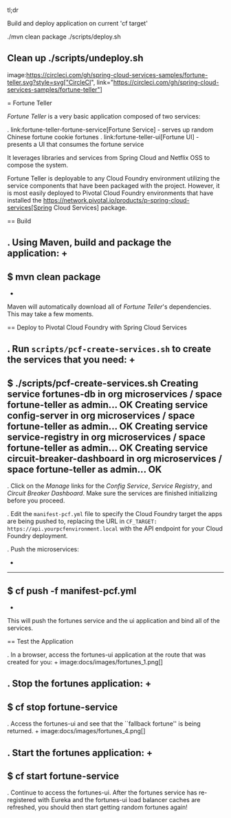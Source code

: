 tl;dr

Build and deploy application on current 'cf target'

./mvn clean package
./scripts/deploy.sh

Clean up
./scripts/undeploy.sh
----
image:https://circleci.com/gh/spring-cloud-services-samples/fortune-teller.svg?style=svg["CircleCI", link="https://circleci.com/gh/spring-cloud-services-samples/fortune-teller"]

= Fortune Teller

*Fortune Teller* is a very basic application composed of two services:

. link:fortune-teller-fortune-service[Fortune Service] - serves up random Chinese fortune cookie fortunes
. link:fortune-teller-ui[Fortune UI] - presents a UI that consumes the fortune service

It leverages libraries and services from Spring Cloud and Netflix OSS to compose the system.

Fortune Teller is deployable to any Cloud Foundry environment utilizing the service components that have been packaged with the project.
However, it is most easily deployed to Pivotal Cloud Foundry environments that have installed the https://network.pivotal.io/products/p-spring-cloud-services[Spring Cloud Services] package.

== Build

. Using Maven, build and package the application:
+
----
$ mvn clean package
----
+
Maven will automatically download all of _Fortune Teller_'s dependencies. This may take a few moments.


== Deploy to Pivotal Cloud Foundry with Spring Cloud Services

. Run `scripts/pcf-create-services.sh` to create the services that you need:
+
----
$ ./scripts/pcf-create-services.sh
Creating service fortunes-db in org microservices / space fortune-teller as admin...
OK
Creating service config-server in org microservices / space fortune-teller as admin...
OK
Creating service service-registry in org microservices / space fortune-teller as admin...
OK
Creating service circuit-breaker-dashboard in org microservices / space fortune-teller as admin...
OK
----

. Click on the *Manage* links for the *Config Service*, *Service Registry*, and *Circuit Breaker Dashboard*. Make sure the services are finished initializing before you proceed.

. Edit the `manifest-pcf.yml` file to specify the Cloud Foundry target the apps are being pushed to, replacing the URL in `CF_TARGET: https://api.yourpcfenvironment.local` with the API endpoint for your Cloud Foundry deployment.

. Push the microservices:

+
----
$ cf push -f manifest-pcf.yml
----
+
This will push the fortunes service and the ui application and bind all of the services.

== Test the Application

. In a browser, access the fortunes-ui application at the route that was created for you:
+
image:docs/images/fortunes_1.png[]

. Stop the fortunes application:
+
----
$ cf stop fortune-service
----

. Access the fortunes-ui and see that the ``fallback fortune'' is being returned.
+
image:docs/images/fortunes_4.png[]

. Start the fortunes application:
+
----
$ cf start fortune-service
----

. Continue to access the fortunes-ui. After the fortunes service has re-registered with Eureka and the fortunes-ui load balancer caches are refreshed, you should then start getting random fortunes again!
